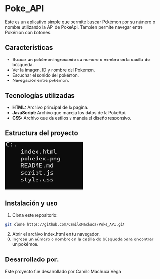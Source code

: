 # Poke_API
Este es un aplicativo simple que permite buscar Pokémon por su número o nombre utilizando la API de PokeApi. Tambien permite navegar entre Pokémon con botones.

## Características
- Buscar un pokémon ingresando su numero o nombre en la casilla de búsqueda.
- Ver la imagen, ID y nombre del Pokemon.
- Escuchar el sonido del pokémon.
- Navegación entre pokémon.

## Tecnologías utilizadas
- **HTML:** Archivo principal de la pagina.
- **JavaScript:** Archivo que maneja los datos de la PokeApi.
- **CSS:** Archivo que da estilos y maneja el diseño responsivo.

## Estructura del proyecto
![alt text](<img/EstructuraProyecto.png>)
## Instalación y uso
1. Clona este repositorio:
```bash
git clone https://github.com/CamiloMachuca/Poke_API.git
``` 

2. Abrir el archivo index.html en tu navegador.
3. Ingresa un número o nombre en la casilla de búsqueda para encontrar un pokémon.

## Desarrollado por:
Este proyecto fue desarrollado por Camilo Machuca Vega